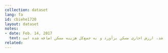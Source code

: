 ```yaml
---
collection: dataset
lang: fa
id: cbiehe1720
layout: dataset
notes: 
- date: Feb. 14, 2017
  text: توضیح برای "مسكن، آب، برق و گاز و سايرسوخت‌ها" - برای خانوارهايی كه نحوه تصرف مسكن آن‌ها شخصی(مالک نشين)، در برابر خدمت و رايگان می‌باشد، ارزش اجاری مسكن برآورد و به جمع‌كل هزينه مسكن اضافه شده است.<br /><br /> منابع <br/> داده‌های مربوط به سال ۱۳۷۶ تا ۱۳۸۵، از جدول ۱ در صفحه ۱۶،‌ <a href='http&#58;//www.cbi.ir/page/4730.aspx'> نتایج بررسی بودجه خانوار در مناطق شهری ایران سال ۱۳۸۵ </a>، استخراج شده است.<br/> <br/> لازم به ذکر است که ارقام سال ۱۳۸۵ در هر دو جدول از نتایج بررسی بودجه خانوار در مناطق شهری ایران سال ۱۳۸۵ و سال ۱۳۹۴ عنوان شده است که رقم "کالاها و خدمات متفرقه" در این دو جدول متفاوت هستند. در این سری داده،‌ ارقام سال ۱۳۸۵ از نتایج بررسی بودجه خانوار در مناطق شهری ایران سال ۱۳۹۴ گرفته شده است. 
related:
---
```

